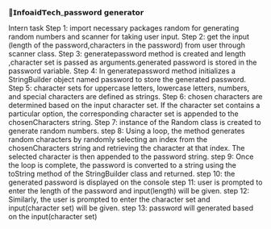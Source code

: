 🔗𝗜𝗻𝗳𝗼𝗮𝗶𝗱𝗧𝗲𝗰𝗵_𝗽𝗮𝘀𝘀𝘄𝗼𝗿𝗱 𝗴𝗲𝗻𝗲𝗿𝗮𝘁𝗼𝗿

Intern task Step 1: import necessary packages random for generating random numbers and scanner for taking user input. Step 2: get the input (length of the password,characters in the password) from user through scanner class. Step 3: generatepassword method is created and length ,character set is passed as arguments.generated password is stored in the password variable. Step 4: In generatepassword method initializes a StringBuilder object named password to store the generated password. Step 5: character sets for uppercase letters, lowercase letters, numbers, and special characters are defined as strings. Step 6: chosen characters are determined based on the input character set. If the character set contains a particular option, the corresponding character set is appended to the chosenCharacters string. Step 7: instance of the Random class is created to generate random numbers. step 8: Using a loop, the method generates random characters by randomly selecting an index from the chosenCharacters string and retrieving the character at that index. The selected character is then appended to the password string. step 9: Once the loop is complete, the password is converted to a string using the toString method of the StringBuilder class and returned. step 10: the generated password is displayed on the console
step 11: user is prompted to enter the length of the password and input(length) will be given. step 12: Similarly, the user is prompted to enter the character set and input(character set) will be given. step 13: password will generated based on the input(character set)
